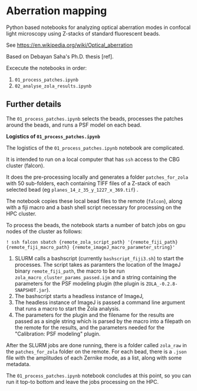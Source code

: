 # Aberration mapping 

Python based notebooks for analyzing optical aberration modes in confocal light microscopy using Z-stacks of standard fluorescent beads.

See https://en.wikipedia.org/wiki/Optical_aberration

Based on Debayan Saha's Ph.D. thesis [ref].

Excecute the notebooks in order:

1. `01_process_patches.ipynb`
2. `02_analyse_zola_results.ipynb`

## Further details

The `01_process_patches.ipynb` selects the beads, processes the patches around the beads, and runs a PSF model on each bead.

**Logistics of `01_process_patches.ipynb`**

The logistics of the `01_process_patches.ipynb` notebook are complicated.  

It is intended to run on a local computer that has `ssh` access to the CBG cluster (falcon).

It does the pre-processing locally and generates a folder `patches_for_zola` with 
50 sub-folders, each containing TIFF files of a Z-stack of each selected bead 
(eg `planes_14_z_35_y_1227_x_369.tif`) .

The notebook copies these local bead files to the remote (`falcon`), 
along with a fiji macro and a bash shell script necessary for processing 
on the HPC cluster.

To process the beads, the notebook starts a number of batch jobs on gpu nodes of the cluster as follows:

` ! ssh falcon sbatch {remote_zola_script_path} '{remote_fiji_path} {remote_fiji_macro_path} {remote_imageJ_macro_parameter_string}'   `

1. SLURM calls a bashscript (currently `bashscript_fiji3.sh`) to start the processes.  The script takes as paramters the location of the ImageJ binary `remote_fiji_path`, the macro to be run `zola_macro_cluster_params_passed.ijm` and a string containing the parameters for the PSF modeling plugin (the plugin is `ZOLA_-0.2.8-SNAPSHOT.jar`).
2. The bashscript starts a headless instance of ImageJ, 
3. The headless instance of ImageJ is passed a command line argument that runs a macro to start the Zola analysis.
3. The parameters for the plugin and the filename for the results are passed as a single string which is parsed by the macro into a filepath on the remote for the results, and the parameters needed for the "Calibration: PSF modeling" plugin.   

After the SLURM jobs are done running, there is a folder called `zola_raw` in the `patches_for_zola` folder on the remote.  For each bead, there is a `.json` file with the amplitudes of each Zernike mode, as a list, along with some metadata. 

The `01_process_patches.ipynb` notebook concludes at this point, so you can run it top-to bottom and leave the jobs processing on the HPC.


